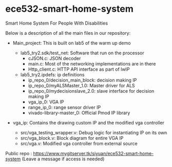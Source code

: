 # ece532-smart-home-system
Smart Home System For People With Disabilities

Below is a description of all the main files in our repository:

* Main_project: This is built on lab5 of the warm up demo
    * lab5_try2.sdk/test_net: Software that run on the processor
        * cJSON.c: JSON decoder
        * main.c: Most of the networking implementations are in there
        * Http_client.c: HTTP API interface as part of lwIP
    * lab5_try2.ipdefs: ip definitions
        * ip_repo_0/decision_main_block: decision making IP
        * ip_repo_0/myALSMaster_1.0: Master driver for ALS
        * ip_repo_0/mydecisionslave_2.0: slave interface for decision making IP
        * vga_ip_0: VGA IP
        * range_ip_0: range sensor driver IP
        * vivado-library-master_0: Official Pmod IP library

* vga_ip: Contains the drawing custom IP and the modified vga controller
    * src/vga_testing_wrapper.v: Debug logic for instantiating IP on its own
    * src/vga_block.v: Block diagram for entire VGA IP
    * src/vga.v: Modified vga controller from external source

Public repo : https://www.mygitserver.tk/siyuan/ece532-smart-home-system (Leave a message if access is needed)



